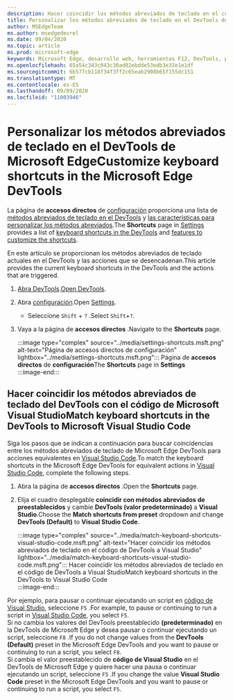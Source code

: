 ```yaml
---
description: Hacer coincidir los métodos abreviados de teclado en el código de DevTools a Visual Studio
title: Personalizar los métodos abreviados de teclado en el DevTools de Microsoft Edge
author: MSEdgeTeam
ms.author: msedgedevrel
ms.date: 09/04/2020
ms.topic: article
ms.prod: microsoft-edge
keywords: Microsoft Edge, desarrollo web, herramientas F12, DevTools, personalizado, métodos abreviados, teclado, código de Visual Studio
ms.openlocfilehash: 65a54c343c043c30ad02ebdde53edb3e32e1e1df
ms.sourcegitcommit: 6b577cb118f34f3ff2c65eab2908b65f155dc151
ms.translationtype: MT
ms.contentlocale: es-ES
ms.lasthandoff: 09/09/2020
ms.locfileid: "11003946"
---
```

# <span data-ttu-id="34a76-104">Personalizar los métodos abreviados de teclado en el DevTools de Microsoft Edge</span><span class="sxs-lookup"><span data-stu-id="34a76-104">Customize keyboard shortcuts in the Microsoft Edge DevTools</span></span>  

<span data-ttu-id="34a76-105">La página de **accesos directos** de [configuración][DevToolsCustomizeSettings] proporciona una lista de [métodos abreviados de teclado en el DevTools][DevToolsShortcuts] y [las características para personalizar los métodos abreviados](#match-keyboard-shortcuts-in-the-devtools-to-microsoft-visual-studio-code).</span><span class="sxs-lookup"><span data-stu-id="34a76-105">The **Shortcuts** page in [Settings][DevToolsCustomizeSettings] provides a list of [keyboard shortcuts in the DevTools][DevToolsShortcuts] and [features to customize the shortcuts](#match-keyboard-shortcuts-in-the-devtools-to-microsoft-visual-studio-code).</span></span>  

<span data-ttu-id="34a76-106">En este artículo se proporcionan los métodos abreviados de teclado actuales en el DevTools y las acciones que se desencadenan.</span><span class="sxs-lookup"><span data-stu-id="34a76-106">This article provides the current keyboard shortcuts in the DevTools and the actions that are triggered.</span></span>  

1.  <span data-ttu-id="34a76-107">[Abra DevTools][DevtoolOpenMain].</span><span class="sxs-lookup"><span data-stu-id="34a76-107">[Open DevTools][DevtoolOpenMain].</span></span>  
1.  <span data-ttu-id="34a76-108">Abra [configuración][DevToolsCustomizeSettings].</span><span class="sxs-lookup"><span data-stu-id="34a76-108">Open [Settings][DevToolsCustomizeSettings].</span></span>
    *   <span data-ttu-id="34a76-109">Seleccione `Shift` + `?` .</span><span class="sxs-lookup"><span data-stu-id="34a76-109">Select `Shift`+`?`.</span></span>  
1.  <span data-ttu-id="34a76-110">Vaya a la página de **accesos directos** .</span><span class="sxs-lookup"><span data-stu-id="34a76-110">Navigate to the **Shortcuts** page.</span></span>  
    
    :::image type="complex" source="../media/settings-shortcuts.msft.png" alt-text="Página de accesos directos de configuración" lightbox="../media/settings-shortcuts.msft.png":::
       <span data-ttu-id="34a76-112">Página de **accesos directos** de **configuración**</span><span class="sxs-lookup"><span data-stu-id="34a76-112">The **Shortcuts** page in **Settings**</span></span>  
    :::image-end:::  
    
## <span data-ttu-id="34a76-113">Hacer coincidir los métodos abreviados de teclado del DevTools con el código de Microsoft Visual Studio</span><span class="sxs-lookup"><span data-stu-id="34a76-113">Match keyboard shortcuts in the DevTools to Microsoft Visual Studio Code</span></span>  

<span data-ttu-id="34a76-114">Siga los pasos que se indican a continuación para buscar coincidencias entre los métodos abreviados de teclado de Microsoft Edge DevTools para acciones equivalentes en [Visual Studio Code][VisualStudioCode].</span><span class="sxs-lookup"><span data-stu-id="34a76-114">To match the keyboard shortcuts in the Microsoft Edge DevTools for equivalent actions in [Visual Studio Code][VisualStudioCode], complete the following steps.</span></span>  

1.  <span data-ttu-id="34a76-115">Abra la página de **accesos directos** .</span><span class="sxs-lookup"><span data-stu-id="34a76-115">Open the **Shortcuts** page.</span></span>
1.  <span data-ttu-id="34a76-116">Elija el cuadro desplegable **coincidir con métodos abreviados de preestablecidos** y cambie **DevTools (valor predeterminado)** a **Visual Studio**.</span><span class="sxs-lookup"><span data-stu-id="34a76-116">Choose the **Match shortcuts from preset** dropdown and change **DevTools (Default)** to **Visual Studio Code**.</span></span>  
    
    :::image type="complex" source="../media/match-keyboard-shortcuts-visual-studio-code.msft.png" alt-text="Hacer coincidir los métodos abreviados de teclado en el código de DevTools a Visual Studio" lightbox="../media/match-keyboard-shortcuts-visual-studio-code.msft.png":::
       <span data-ttu-id="34a76-118">Hacer coincidir los métodos abreviados de teclado en el código de DevTools a Visual Studio</span><span class="sxs-lookup"><span data-stu-id="34a76-118">Match keyboard shortcuts in the DevTools to Visual Studio Code</span></span>  
    :::image-end:::  

<span data-ttu-id="34a76-119">Por ejemplo, para pausar o continuar ejecutando un script en [código de Visual Studio][VisualStudioCodeShortcutsKeyboardWindows], seleccione `F5` .</span><span class="sxs-lookup"><span data-stu-id="34a76-119">For example, to pause or continuing to run a script in [Visual Studio Code][VisualStudioCodeShortcutsKeyboardWindows], you select `F5`.</span></span>  
<span data-ttu-id="34a76-120">Si no cambia los valores del DevTools preestablecido **(predeterminado)** en la DevTools de Microsoft Edge y desea pausar o continuar ejecutando un script, seleccione `F8` .</span><span class="sxs-lookup"><span data-stu-id="34a76-120">If you do not change values from the **DevTools (Default)** preset in the Microsoft Edge DevTools and you want to pause or continuing to run a script, you select `F8`.</span></span>  
<span data-ttu-id="34a76-121">Si cambia el valor preestablecido de **código de Visual Studio** en el DevTools de Microsoft Edge y quiere hacer una pausa o continuar ejecutando un script, seleccione `F5` .</span><span class="sxs-lookup"><span data-stu-id="34a76-121">If you change the value **Visual Studio Code** preset in the Microsoft Edge DevTools and you want to pause or continuing to run a script, you select `F5`.</span></span>  

<!-- ## Edit shortcuts for any action in the DevTools -->

<!-- links -->  

[DevToolsCustomizeSettings]: ./index.md#settings "Configuración-personalizar Microsoft Edge DevTools | Microsoft docs"  
[DevtoolOpenMain]: ../open.md "Abrir Microsoft Edge DevTools | Microsoft docs"  
[DevToolsShortcuts]: ../shortcuts.md "Métodos abreviados de teclado de Microsoft Edge DevTools | Microsoft docs"  
[VisualStudioCode]: https://code.visualstudio.com "Código de Microsoft Visual Studio"  
[VisualStudioCodeShortcutsKeyboardWindows]: https://code.visualstudio.com/shortcuts/keyboard-shortcuts-windows.pdf "Métodos abreviados de teclado de código de Visual Studio para Windows | Código de Microsoft Visual Studio"  
